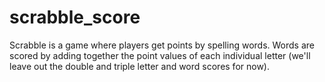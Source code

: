 # scrabble_score
Scrabble is a game where players get points by spelling words. Words are scored by adding together the point values of each individual letter (we'll leave out the double and triple letter and word scores for now).
